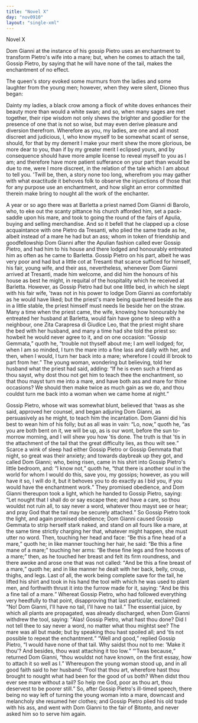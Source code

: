 ```yaml
---
title: "Novel X"
day: "nov0910"
layout: "single-xml"
---
```

<div id="nov0910" type="novella" who="dioneo"><head>Novel X</head><argument><p><milestone id="p09100001"/><!--(i)-->Dom Gianni at the instance of his gossip Pietro uses an
 enchantment to transform Pietro's wife into a mare;
 but, when he comes to attach the tail, Gossip Pietro,
 by saying that he will have none of the tail, makes
 the enchantment of no effect.<!--(/i)--></p></argument><div3 type="commentary" who="author"><p><milestone id="p09100002"/><!--(sc)-->The<!--(/sc)--> queen's story evoked some murmurs from the ladies and
 some laughter from the young men; however, when they were
 silent, Dioneo thus began:</p></div3><div3 type="commentary" who="dioneo"><p><milestone id="p09100003"/>Dainty my ladies, a black crow among a
 flock of white doves enhances their beauty more than would a white
 swan; and so, when many sages are met together, their ripe wisdom
 not only shews the brighter and goodlier for the presence of one
 that is not so wise, but may even derive pleasure and diversion therefrom.
  <milestone id="p09100004"/>Wherefore as you, my ladies, are one and all most discreet
 and judicious, I, who know myself to be somewhat scant of sense,
 should, for that by my demerit I make your merit shew the more
 glorious, be more dear to you, than if by my greater merit I eclipsed
 yours, and by consequence should have more ample license to reveal
 myself to you as I am; and therefore have more patient sufferance
 on your part than would be due to me, were I more discreet, in the
 relation of the tale which I am about to tell you.  <milestone id="p09100005"/>'Twill be, then,
 a story none too long, wherefrom you may gather with what exactitude
 it behoves folk to observe the injunctions of those that for any
 purpose use an enchantment, and how slight an error committed
 therein make bring to nought all the work of the enchanter.</p></div3><p><milestone id="p09100006"/>A year or so ago there was at Barletta a priest named Dom
 Gianni di Barolo, who, to eke out the scanty pittance his church
 afforded him, set a pack-saddle upon his mare, and took to going <pb n="308"/>the
 round of the fairs of Apulia, buying and selling merchandise.
  <milestone id="p09100007"/>And so it befell that he clapped up a close acquaintance with one
 Pietro da Tresanti, who plied the same trade as he, albeit instead of
 a mare he had but an ass; whom in token of friendship and goodfellowship
 Dom Gianni after the Apulian fashion called ever Gossip
 Pietro, and had him to his house and there lodged and honourably
 entreated him as often as he came to Barletta.  <milestone id="p09100008"/>Gossip Pietro on his
 part, albeit he was very poor and had but a little cot at Tresanti
 that scarce sufficed for himself, his fair, young wife, and their ass,
 nevertheless, whenever Dom Gianni arrived at Tresanti, made him
 welcome, and did him the honours of his house as best he might, in
 requital of the hospitality which he received at Barletta.  <milestone id="p09100009"/>However,
 as Gossip Pietro had but one little bed, in which he slept with his
 fair wife, 'twas not in his power to lodge Dom Gianni as comfortably
 as he would have liked; but the priest's mare being quartered beside
 the ass in a little stable, the priest himself must needs lie beside her
 on the straw.  <milestone id="p09100010"/>Many a time when the priest came, the wife, knowing
 how honourably he entreated her husband at Barletta, would
 fain have gone to sleep with a neighbour, one Zita Carapresa di
 Giudice Leo, that the priest might share the bed with her husband,
 and many a time had she told the priest so: howbeit he would never
 agree to it,  <milestone id="p09100011"/>and on one occasion: <q direct="unspecified">Gossip Gemmata,</q> quoth he,
 <q direct="unspecified">trouble not thyself about me; I am well lodged; for, when I am
 so minded, I turn the mare into a fine lass and dally with her, and
 then, when I would, I turn her back into a mare; wherefore I could
 ill brook to part from her.</q> <milestone id="p09100012"/>The young woman, wondering but
 believing, told her husband what the priest had said, adding: <q direct="unspecified">If
 he is even such a friend as thou sayst, why dost thou not get him
 to teach thee the enchantment, so that thou mayst turn me into a
 mare, and have both ass and mare for thine occasions? We should
 then make twice as much gain as we do, and thou couldst turn me
 back into a woman when we came home at night.</q></p><p><milestone id="p09100013"/>Gossip Pietro, whose wit was somewhat blunt, believed that 'twas
 as she said, approved her counsel, and began adjuring Dom Gianni,
 as persuasively as he might, to teach him the incantation. Dom
 Gianni did his best to wean him of his folly; but as all was in vain:
 <q direct="unspecified">Lo, now,</q> quoth he, <q direct="unspecified">as you are both bent on it, we will be up,
 as is our wont, before the sun to-morrow morning, and I will shew <pb n="309"/>you
 how 'tis done. The truth is that 'tis in the attachment of the
 tail that the great difficulty lies, as thou wilt see.</q> <milestone id="p09100014"/>Scarce a wink of
 sleep had either Gossip Pietro or Gossip Gemmata that night, so great
 was their anxiety; and towards daybreak up they got, and called
 Dom Gianni; who, being risen, came in his shirt into Gossip Pietro's
 little bedroom, and: <q direct="unspecified">I know not,</q> quoth he, <q direct="unspecified">that there is
 another soul in the world for whom I would do this, save you, my
 gossips; however, as you will have it so, I will do it, but it behoves
 you to do exactly as I bid you, if you would have the enchantment
 work.</q> <milestone id="p09100015"/>They promised obedience, and Dom Gianni thereupon took
 a light, which he handed to Gossip Pietro, saying: <q direct="unspecified">Let nought
 that I shall do or say escape thee; and have a care, so thou wouldst
 not ruin all, to say never a word, whatever thou mayst see or hear;
 and pray God that the tail may be securely attached.</q> <milestone id="p09100016"/>So Gossip
 Pietro took the light, and again promised obedience;  <milestone id="p09100017"/>Dom Gianni
 caused Gossip Gemmata to strip herself stark naked, and stand on all
 fours like a mare, at the same time strictly charging her that, whatever
 might happen, she must utter no word. Then, touching her
 head and face: <q direct="unspecified">Be this a fine head of a mare,</q> quoth he; in like
 manner touching her hair, he said: <q direct="unspecified">Be this a fine mane of a
 mare;</q> touching her arms: <q direct="unspecified">Be these fine legs and fine hooves of
 a mare;</q> <milestone id="p09100018"/>then, as he touched her breast and felt its firm roundness,
 and there awoke and arose one that was not called: <q direct="unspecified">And be this
 a fine breast of a mare,</q> quoth he; and in like manner he dealt with
 her back, belly, croup, thighs, and legs. Last of all, the work being
 complete save for the tail, he lifted his shirt and took in his hand the
 tool with which he was used to plant men, and forthwith thrust it
 into the furrow made for it, saying: <q direct="unspecified">And be this a fine tail of a
 mare.</q> <milestone id="p09100019"/>Whereat Gossip Pietro, who had followed everything very
 heedfully to that point, disapproving that last particular, exclaimed:
 <q direct="unspecified">No! Dom Gianni, I'll have no tail, I'll have no tail.</q> <milestone id="p09100020"/>The
 essential juice, by which all plants are propagated, was already discharged,
 when Dom Gianni withdrew the tool, saying: <q direct="unspecified">Alas!
 Gossip Pietro, what hast thou done? Did I not tell thee to say never
 a word, no matter what thou mightst see? The mare was all but
 made; but by speaking thou hast spoiled all; and 'tis not possible to
 repeat the enchantment.</q> <milestone id="p09100021"/><q direct="unspecified">Well and good,</q> replied Gossip Pietro,
 <q direct="unspecified">I would have none of that tail. Why saidst thou not to me: <pb n="310"/>'Make
 it thou'? And besides, thou wast attaching it too low.</q>
<milestone id="p09100022"/><q direct="unspecified">'Twas because,</q> returned Dom Gianni, <q direct="unspecified">thou wouldst not have
 known, on the first essay, how to attach it so well as I.</q> <milestone id="p09100023"/>Whereupon
 the young woman stood up, and in all good faith said to her
 husband: <q direct="unspecified">Fool that thou art, wherefore hast thou brought to
 nought what had been for the good of us both? When didst thou
 ever see mare without a tail? So help me God, poor as thou art,
 thou deservest to be poorer still.</q> <milestone id="p09100024"/>So, after Gossip Pietro's ill-timed
 speech, there being no way left of turning the young woman into a
 mare, downcast and melancholy she resumed her clothes; and Gossip
 Pietro plied his old trade with his ass, and went with Dom Gianni
 to the fair of Bitonto, and never asked him so to serve him again.</p></div>